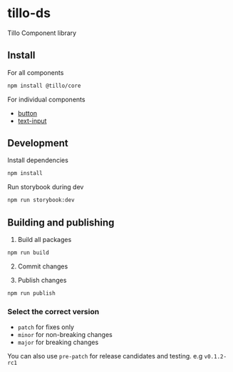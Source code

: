 # tillo-ds

Tillo Component library

## Install

For all components

```bash
npm install @tillo/core
```

For individual components

* [button](./packages/Button/README.md)
* [text-input](./packages/TextInput/README.md)

## Development

Install dependencies

```bash
npm install
```

Run storybook during dev

```bash
npm run storybook:dev
```

## Building and publishing

1. Build all packages

```bash
npm run build
```

2. Commit changes

3. Publish changes

```bash
npm run publish
```

### Select the correct version

* `patch` for fixes only
* `minor` for non-breaking changes
* `major` for breaking changes

You can also use `pre-patch` for release candidates and testing. e.g `v0.1.2-rc1`
